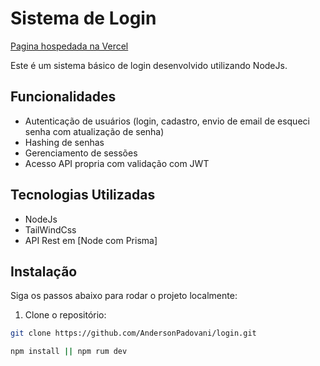 # Sistema de Login
[Pagina hospedada na Vercel](https://login-beta-plum.vercel.app/)

Este é um sistema básico de login desenvolvido utilizando NodeJs.

## Funcionalidades

- Autenticação de usuários (login, cadastro, envio de email de esqueci senha com atualização de senha)
- Hashing de senhas
- Gerenciamento de sessões
- Acesso API propria com validação com JWT

## Tecnologias Utilizadas

- NodeJs
- TailWindCss
- API Rest em [Node com Prisma]

## Instalação

Siga os passos abaixo para rodar o projeto localmente:

1. Clone o repositório:

```bash
git clone https://github.com/AndersonPadovani/login.git
```
```bash
npm install || npm rum dev
```
